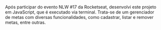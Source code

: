 Após participar do evento NLW #17 da Rocketseat, desenvolvi este projeto em JavaScript, que é executado via terminal. Trata-se de um gerenciador de metas com diversas funcionalidades, como cadastrar, listar e remover metas, entre outras. 
